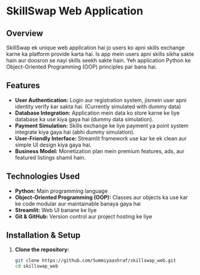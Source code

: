 # SkillSwap Web Application

## Overview
SkillSwap ek unique web application hai jo users ko apni skills exchange karne ka platform provide karta hai. Is app mein users apni skills sikha sakte hain aur doosron se nayi skills seekh sakte hain. Yeh application Python ke Object-Oriented Programming (OOP) principles par bana hai.

## Features

- **User Authentication:** Login aur registration system, jismein user apni identity verify kar sakta hai. (Currently simulated with dummy data)
- **Database Integration:** Application mein data ko store karne ke liye database ka use kiya gaya hai (dummy data simulation).
- **Payment Simulation:** Skills exchange ke liye payment ya point system integrate kiya gaya hai (abhi dummy simulation).
- **User-Friendly Interface:** Streamlit framework use kar ke ek clean aur simple UI design kiya gaya hai.
- **Business Model:** Monetization plan mein premium features, ads, aur featured listings shamil hain.

## Technologies Used

- **Python:** Main programming language
- **Object-Oriented Programming (OOP):** Classes aur objects ka use kar ke code modular aur maintainable banaya gaya hai
- **Streamlit:** Web UI banane ke liye
- **Git & GitHub:** Version control aur project hosting ke liye

## Installation & Setup

1. **Clone the repository:**
   ```bash
   git clone https://github.com/Summiyaashraf/skillswap_web.git
   cd skillswap_web
